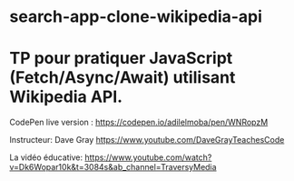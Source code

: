 # search-app-clone-wikipedia-api
# TP pour pratiquer JavaScript (Fetch/Async/Await) utilisant Wikipedia API.
CodePen live version : https://codepen.io/adilelmoba/pen/WNRopzM

Instructeur: Dave Gray
https://www.youtube.com/DaveGrayTeachesCode

La vidéo éducative: 
https://www.youtube.com/watch?v=Dk6Wopar10k&t=3084s&ab_channel=TraversyMedia
